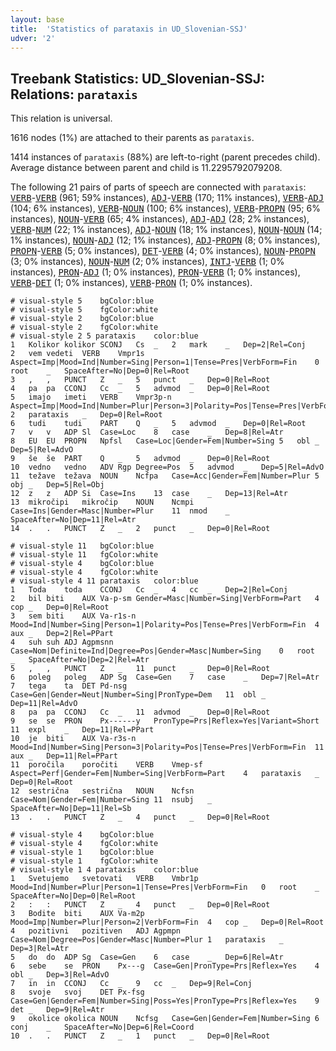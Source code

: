```yaml
---
layout: base
title:  'Statistics of parataxis in UD_Slovenian-SSJ'
udver: '2'
---
```


## Treebank Statistics: UD_Slovenian-SSJ: Relations: `parataxis`

This relation is universal.

1616 nodes (1%) are attached to their parents as `parataxis`.

1414 instances of `parataxis` (88%) are left-to-right (parent precedes child).
Average distance between parent and child is 11.2295792079208.

The following 21 pairs of parts of speech are connected with `parataxis`: <tt><a href="sl_ssj-pos-VERB.html">VERB</a></tt>-<tt><a href="sl_ssj-pos-VERB.html">VERB</a></tt> (961; 59% instances), <tt><a href="sl_ssj-pos-ADJ.html">ADJ</a></tt>-<tt><a href="sl_ssj-pos-VERB.html">VERB</a></tt> (170; 11% instances), <tt><a href="sl_ssj-pos-VERB.html">VERB</a></tt>-<tt><a href="sl_ssj-pos-ADJ.html">ADJ</a></tt> (104; 6% instances), <tt><a href="sl_ssj-pos-VERB.html">VERB</a></tt>-<tt><a href="sl_ssj-pos-NOUN.html">NOUN</a></tt> (100; 6% instances), <tt><a href="sl_ssj-pos-VERB.html">VERB</a></tt>-<tt><a href="sl_ssj-pos-PROPN.html">PROPN</a></tt> (95; 6% instances), <tt><a href="sl_ssj-pos-NOUN.html">NOUN</a></tt>-<tt><a href="sl_ssj-pos-VERB.html">VERB</a></tt> (65; 4% instances), <tt><a href="sl_ssj-pos-ADJ.html">ADJ</a></tt>-<tt><a href="sl_ssj-pos-ADJ.html">ADJ</a></tt> (28; 2% instances), <tt><a href="sl_ssj-pos-VERB.html">VERB</a></tt>-<tt><a href="sl_ssj-pos-NUM.html">NUM</a></tt> (22; 1% instances), <tt><a href="sl_ssj-pos-ADJ.html">ADJ</a></tt>-<tt><a href="sl_ssj-pos-NOUN.html">NOUN</a></tt> (18; 1% instances), <tt><a href="sl_ssj-pos-NOUN.html">NOUN</a></tt>-<tt><a href="sl_ssj-pos-NOUN.html">NOUN</a></tt> (14; 1% instances), <tt><a href="sl_ssj-pos-NOUN.html">NOUN</a></tt>-<tt><a href="sl_ssj-pos-ADJ.html">ADJ</a></tt> (12; 1% instances), <tt><a href="sl_ssj-pos-ADJ.html">ADJ</a></tt>-<tt><a href="sl_ssj-pos-PROPN.html">PROPN</a></tt> (8; 0% instances), <tt><a href="sl_ssj-pos-PROPN.html">PROPN</a></tt>-<tt><a href="sl_ssj-pos-VERB.html">VERB</a></tt> (5; 0% instances), <tt><a href="sl_ssj-pos-DET.html">DET</a></tt>-<tt><a href="sl_ssj-pos-VERB.html">VERB</a></tt> (4; 0% instances), <tt><a href="sl_ssj-pos-NOUN.html">NOUN</a></tt>-<tt><a href="sl_ssj-pos-PROPN.html">PROPN</a></tt> (3; 0% instances), <tt><a href="sl_ssj-pos-NOUN.html">NOUN</a></tt>-<tt><a href="sl_ssj-pos-NUM.html">NUM</a></tt> (2; 0% instances), <tt><a href="sl_ssj-pos-INTJ.html">INTJ</a></tt>-<tt><a href="sl_ssj-pos-VERB.html">VERB</a></tt> (1; 0% instances), <tt><a href="sl_ssj-pos-PRON.html">PRON</a></tt>-<tt><a href="sl_ssj-pos-ADJ.html">ADJ</a></tt> (1; 0% instances), <tt><a href="sl_ssj-pos-PRON.html">PRON</a></tt>-<tt><a href="sl_ssj-pos-VERB.html">VERB</a></tt> (1; 0% instances), <tt><a href="sl_ssj-pos-VERB.html">VERB</a></tt>-<tt><a href="sl_ssj-pos-DET.html">DET</a></tt> (1; 0% instances), <tt><a href="sl_ssj-pos-VERB.html">VERB</a></tt>-<tt><a href="sl_ssj-pos-PRON.html">PRON</a></tt> (1; 0% instances).


~~~ conllu
# visual-style 5	bgColor:blue
# visual-style 5	fgColor:white
# visual-style 2	bgColor:blue
# visual-style 2	fgColor:white
# visual-style 2 5 parataxis	color:blue
1	Kolikor	kolikor	SCONJ	Cs	_	2	mark	_	Dep=2|Rel=Conj
2	vem	vedeti	VERB	Vmpr1s	Aspect=Imp|Mood=Ind|Number=Sing|Person=1|Tense=Pres|VerbForm=Fin	0	root	_	SpaceAfter=No|Dep=0|Rel=Root
3	,	,	PUNCT	Z	_	5	punct	_	Dep=0|Rel=Root
4	pa	pa	CCONJ	Cc	_	5	advmod	_	Dep=0|Rel=Root
5	imajo	imeti	VERB	Vmpr3p-n	Aspect=Imp|Mood=Ind|Number=Plur|Person=3|Polarity=Pos|Tense=Pres|VerbForm=Fin	2	parataxis	_	Dep=0|Rel=Root
6	tudi	tudi	PART	Q	_	5	advmod	_	Dep=0|Rel=Root
7	v	v	ADP	Sl	Case=Loc	8	case	_	Dep=8|Rel=Atr
8	EU	EU	PROPN	Npfsl	Case=Loc|Gender=Fem|Number=Sing	5	obl	_	Dep=5|Rel=AdvO
9	še	še	PART	Q	_	5	advmod	_	Dep=0|Rel=Root
10	vedno	vedno	ADV	Rgp	Degree=Pos	5	advmod	_	Dep=5|Rel=AdvO
11	težave	težava	NOUN	Ncfpa	Case=Acc|Gender=Fem|Number=Plur	5	obj	_	Dep=5|Rel=Obj
12	z	z	ADP	Si	Case=Ins	13	case	_	Dep=13|Rel=Atr
13	mikročipi	mikročip	NOUN	Ncmpi	Case=Ins|Gender=Masc|Number=Plur	11	nmod	_	SpaceAfter=No|Dep=11|Rel=Atr
14	.	.	PUNCT	Z	_	2	punct	_	Dep=0|Rel=Root

~~~


~~~ conllu
# visual-style 11	bgColor:blue
# visual-style 11	fgColor:white
# visual-style 4	bgColor:blue
# visual-style 4	fgColor:white
# visual-style 4 11 parataxis	color:blue
1	Toda	toda	CCONJ	Cc	_	4	cc	_	Dep=2|Rel=Conj
2	bil	biti	AUX	Va-p-sm	Gender=Masc|Number=Sing|VerbForm=Part	4	cop	_	Dep=0|Rel=Root
3	sem	biti	AUX	Va-r1s-n	Mood=Ind|Number=Sing|Person=1|Polarity=Pos|Tense=Pres|VerbForm=Fin	4	aux	_	Dep=2|Rel=PPart
4	suh	suh	ADJ	Agpmsnn	Case=Nom|Definite=Ind|Degree=Pos|Gender=Masc|Number=Sing	0	root	_	SpaceAfter=No|Dep=2|Rel=Atr
5	,	,	PUNCT	Z	_	11	punct	_	Dep=0|Rel=Root
6	poleg	poleg	ADP	Sg	Case=Gen	7	case	_	Dep=7|Rel=Atr
7	tega	ta	DET	Pd-nsg	Case=Gen|Gender=Neut|Number=Sing|PronType=Dem	11	obl	_	Dep=11|Rel=AdvO
8	pa	pa	CCONJ	Cc	_	11	advmod	_	Dep=0|Rel=Root
9	se	se	PRON	Px------y	PronType=Prs|Reflex=Yes|Variant=Short	11	expl	_	Dep=11|Rel=PPart
10	je	biti	AUX	Va-r3s-n	Mood=Ind|Number=Sing|Person=3|Polarity=Pos|Tense=Pres|VerbForm=Fin	11	aux	_	Dep=11|Rel=PPart
11	poročila	poročiti	VERB	Vmep-sf	Aspect=Perf|Gender=Fem|Number=Sing|VerbForm=Part	4	parataxis	_	Dep=0|Rel=Root
12	sestrična	sestrična	NOUN	Ncfsn	Case=Nom|Gender=Fem|Number=Sing	11	nsubj	_	SpaceAfter=No|Dep=11|Rel=Sb
13	.	.	PUNCT	Z	_	4	punct	_	Dep=0|Rel=Root

~~~


~~~ conllu
# visual-style 4	bgColor:blue
# visual-style 4	fgColor:white
# visual-style 1	bgColor:blue
# visual-style 1	fgColor:white
# visual-style 1 4 parataxis	color:blue
1	Svetujemo	svetovati	VERB	Vmbr1p	Mood=Ind|Number=Plur|Person=1|Tense=Pres|VerbForm=Fin	0	root	_	SpaceAfter=No|Dep=0|Rel=Root
2	:	:	PUNCT	Z	_	4	punct	_	Dep=0|Rel=Root
3	Bodite	biti	AUX	Va-m2p	Mood=Imp|Number=Plur|Person=2|VerbForm=Fin	4	cop	_	Dep=0|Rel=Root
4	pozitivni	pozitiven	ADJ	Agpmpn	Case=Nom|Degree=Pos|Gender=Masc|Number=Plur	1	parataxis	_	Dep=3|Rel=Atr
5	do	do	ADP	Sg	Case=Gen	6	case	_	Dep=6|Rel=Atr
6	sebe	se	PRON	Px---g	Case=Gen|PronType=Prs|Reflex=Yes	4	obl	_	Dep=3|Rel=AdvO
7	in	in	CCONJ	Cc	_	9	cc	_	Dep=9|Rel=Conj
8	svoje	svoj	DET	Px-fsg	Case=Gen|Gender=Fem|Number=Sing|Poss=Yes|PronType=Prs|Reflex=Yes	9	det	_	Dep=9|Rel=Atr
9	okolice	okolica	NOUN	Ncfsg	Case=Gen|Gender=Fem|Number=Sing	6	conj	_	SpaceAfter=No|Dep=6|Rel=Coord
10	.	.	PUNCT	Z	_	1	punct	_	Dep=0|Rel=Root

~~~


